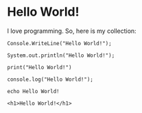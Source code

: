 # Hello World!

I love programming. So, here is my collection:

`Console.WriteLine("Hello World!");`

`System.out.println("Hello World!");`

`print("Hello World!")`

`console.log("Hello World!");`

`echo Hello World!`

`<h1>Hello World!</h1>`



